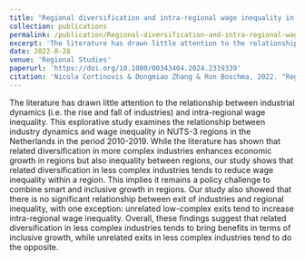 ```yaml
---
title: "Regional diversification and intra-regional wage inequality in the Netherlands"
collection: publications
permalink: /publication/Regional-diversification-and-intra-regional-wage-inequality-in-the-Netherlands
excerpt: 'The literature has drawn little attention to the relationship between industrial dynamics (i.e. the rise and fall of industries) and intra-regional wage inequality. This explorative study examines the relationship between industry dynamics and wage inequality in NUTS-3 regions in the Netherlands in the period 2010-2019. While the literature has shown that related diversification in more complex industries enhances economic growth in regions but also inequality between regions, our study shows that related diversification in less complex industries tends to reduce wage inequality within a region. This implies it remains a policy challenge to combine smart and inclusive growth in regions. Our study also showed that there is no significant relationship between exit of industries and regional inequality, with one exception: unrelated low-complex exits tend to increase intra-regional wage inequality. Overall, these findings suggest that related diversification in less complex industries tends to bring benefits in terms of inclusive growth, while unrelated exits in less complex industries tend to do the opposite.'
date: 2022-8-28
venue: 'Regional Studies'
paperurl: 'https://doi.org/10.1080/00343404.2024.2319339'
citation: 'Nicola Cortinovis & Dongmiao Zhang & Ron Boschma, 2022. "Regional diversification and intra-regional wage inequality in the Netherlands," Papers in Evolutionary Economic Geography (PEEG) 2216, Utrecht University, Department of Human Geography and Spatial Planning, Group Economic Geography, revised Aug 2022.'
---
```


The literature has drawn little attention to the relationship between industrial dynamics (i.e. the rise and fall of industries) and intra-regional wage inequality. This explorative study examines the relationship between industry dynamics and wage inequality in NUTS-3 regions in the Netherlands in the period 2010-2019. While the literature has shown that related diversification in more complex industries enhances economic growth in regions but also inequality between regions, our study shows that related diversification in less complex industries tends to reduce wage inequality within a region. This implies it remains a policy challenge to combine smart and inclusive growth in regions. Our study also showed that there is no significant relationship between exit of industries and regional inequality, with one exception: unrelated low-complex exits tend to increase intra-regional wage inequality. Overall, these findings suggest that related diversification in less complex industries tends to bring benefits in terms of inclusive growth, while unrelated exits in less complex industries tend to do the opposite.
